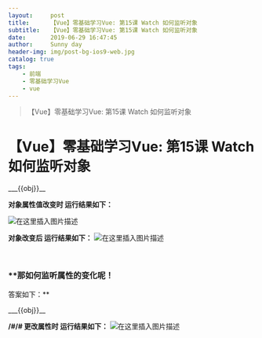 ```yaml
---
layout:     post
title:      【Vue】零基础学习Vue: 第15课 Watch 如何监听对象
subtitle:   【Vue】零基础学习Vue: 第15课 Watch 如何监听对象
date:       2019-06-29 16:47:45
author:     Sunny day
header-img: img/post-bg-ios9-web.jpg
catalog: true
tags:
    - 前端
    - 零基础学习Vue
    - vue
---
```


>【Vue】零基础学习Vue: 第15课 Watch 如何监听对象

# 【Vue】零基础学习Vue: 第15课 Watch 如何监听对象

<!DOCTYPE html> <html lang="en"> <head> <meta charset="UTF-8"> <title>Document</title> <script src="https://cdn.jsdelivr.net/npm/vue@2.6.10/dist/vue.js"></script> </head> <body> <div id="app"> <div>___{{obj}}__</div> </div> <script> let vm = new Vue({ el:"/#app", data: { obj:{ name:"小明", age: "18", sex: "男" } }, watch:{ obj(){ console.log("data 中数组arr被修改") } } }) </script> </body> </html>

**对象属性值改变时 运行结果如下：**

![在这里插入图片描述](https://img-blog.csdnimg.cn/20190416103602637.png?x-oss-process=image/watermark,type_ZmFuZ3poZW5naGVpdGk,shadow_10,text_aHR0cHM6Ly9ibG9nLmNzZG4ubmV0L3FxXzQxNjE0OTI4,size_16,color_FFFFFF,t_70)

**对象改变后 运行结果如下：**
![在这里插入图片描述](https://img-blog.csdnimg.cn/2019041610363229.png?x-oss-process=image/watermark,type_ZmFuZ3poZW5naGVpdGk,shadow_10,text_aHR0cHM6Ly9ibG9nLmNzZG4ubmV0L3FxXzQxNjE0OTI4,size_16,color_FFFFFF,t_70)

 

### **那如何监听属性的变化呢！
答案如下：**

<!DOCTYPE html> <html lang="en"> <head> <meta charset="UTF-8"> <title>Document</title> <script src="https://cdn.jsdelivr.net/npm/vue@2.6.10/dist/vue.js"></script> </head> <body> <div id="app"> <div>___{{obj}}__</div> </div> <script> let vm = new Vue({ el:"/#app", data: { obj:{ name:"小明", age: "18", sex: "男" } }, watch:{ // obj(){ // console.log("data 中数组arr被修改") // }, obj:{ handler(){ //handler是特定的名称 console.log("data 中数组arr被修改") }, deep:true, //true表示深度监听 } } }) </script> </body> </html>

**/#/# 更改属性时 运行结果如下：**
![在这里插入图片描述](https://img-blog.csdnimg.cn/20190416103755807.png?x-oss-process=image/watermark,type_ZmFuZ3poZW5naGVpdGk,shadow_10,text_aHR0cHM6Ly9ibG9nLmNzZG4ubmV0L3FxXzQxNjE0OTI4,size_16,color_FFFFFF,t_70)


